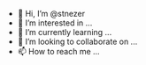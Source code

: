 - 👋 Hi, I’m @stnezer
- 👀 I’m interested in ...
- 🌱 I’m currently learning ...
- 💞️ I’m looking to collaborate on ...
- 📫 How to reach me ...

<!---
stnezer/stnezer is a ✨ special ✨ repository because its `README.md` (this file) appears on your GitHub profile.
You can click the Preview link to take a look at your changes.
--->
